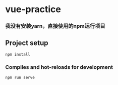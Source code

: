 # vue-practice

### 我没有安装yarn，直接使用的npm运行项目

## Project setup
```
npm install
```

### Compiles and hot-reloads for development
```
npm run serve
```
